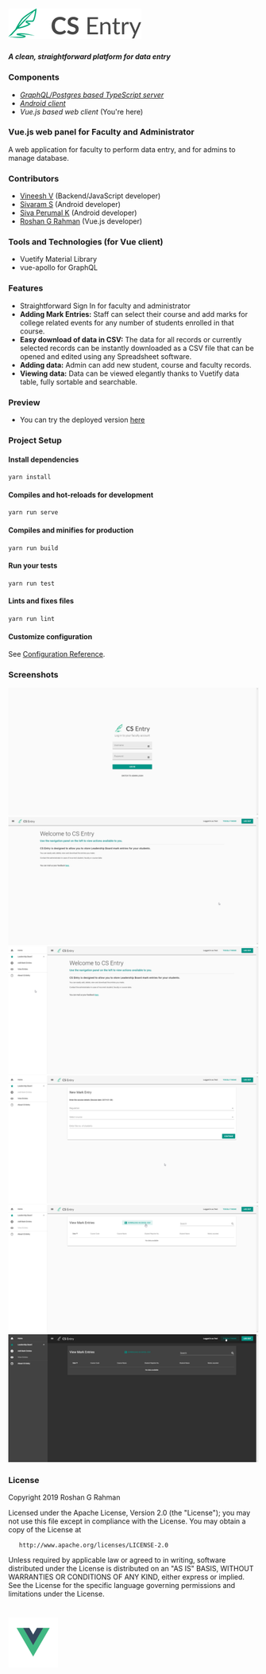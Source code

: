 # ![Project Logo](https://github.com/ThalapathySiva/LeadershipBoard/raw/master/assets/logo.png)

##### _A clean, straightforward platform for data entry_

###

### Components

- [_GraphQL/Postgres based TypeScript server_](https://github.com/vineeshvk/Leadership-Board-Backend)
- [_Android client_](https://github.com/ThalapathySiva/LeadershipBoard)
- _Vue.js based web client_ (You're here)

### Vue.js web panel for Faculty and Administrator

A web application for faculty to perform data entry, and for admins to manage database.

### Contributors

- [Vineesh V](https://www.github.com/vineeshvk) (Backend/JavaScript developer)
- [Sivaram S](https://www.github.com/ThalapathySiva) (Android developer)
- [Siva Perumal K](https://www.github.com/sivaperumal644) (Android developer)
- [Roshan G Rahman](https://www.github.com/roshanrahman) (Vue.js developer)

### Tools and Technologies (for Vue client)

- Vuetify Material Library
- vue-apollo for GraphQL

### Features

- Straightforward Sign In for faculty and administrator
- **Adding Mark Entries:** Staff can select their course and add marks for college related events for any number of students enrolled in that course.
- **Easy download of data in CSV:** The data for all records or currently selected records can be instantly downloaded as a CSV file that can be opened and edited using any Spreadsheet software.
- **Adding data:** Admin can add new student, course and faculty records.
- **Viewing data:** Data can be viewed elegantly thanks to Vuetify data table, fully sortable and searchable.

### Preview

- You can try the deployed version [here](https://leadership-board.herokuapp.com/)

### Project Setup

#### Install dependencies

```
yarn install
```

#### Compiles and hot-reloads for development

```
yarn run serve
```

#### Compiles and minifies for production

```
yarn run build
```

#### Run your tests

```
yarn run test
```

#### Lints and fixes files

```
yarn run lint
```

#### Customize configuration

See [Configuration Reference](https://cli.vuejs.org/config/).

### Screenshots

<img src="https://github.com/roshanrahman/vue-leadership/raw/master/github_assets/1.png" alt="Sign in">
<img src="https://github.com/roshanrahman/vue-leadership/raw/master/github_assets/2.png" alt="Dashboard">
<img src="https://github.com/roshanrahman/vue-leadership/raw/master/github_assets/3.png" alt="Panel">
<img src="https://github.com/roshanrahman/vue-leadership/raw/master/github_assets/4.png" alt="Adding marks">
<img src="https://github.com/roshanrahman/vue-leadership/raw/master/github_assets/5.png" alt="Viewing">
<img src="https://github.com/roshanrahman/vue-leadership/raw/master/github_assets/6.png" alt="Dark Mode">

### License

Copyright 2019 Roshan G Rahman

   Licensed under the Apache License, Version 2.0 (the "License");
   you may not use this file except in compliance with the License.
   You may obtain a copy of the License at

       http://www.apache.org/licenses/LICENSE-2.0

   Unless required by applicable law or agreed to in writing, software
   distributed under the License is distributed on an "AS IS" BASIS,
   WITHOUT WARRANTIES OR CONDITIONS OF ANY KIND, either express or implied.
   See the License for the specific language governing permissions and
   limitations under the License.

#

<img src="https://github.com/vuejs/art/raw/master/logo.png" alt="Vue.js logo" width="100">
